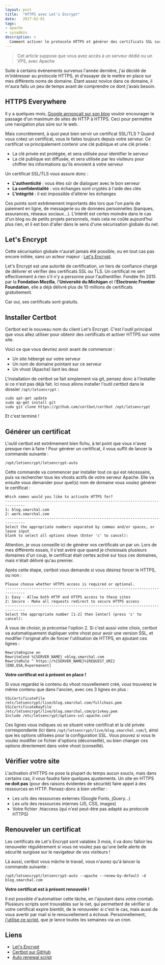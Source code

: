 ```yaml
---
layout: post
title:  "HTTPS avec Let's Encrypt"
date:   2017-02-01
tags:
- apache
- sysadmin
description: >
  Comment activer le protocole HTTPS et générer des certificats SSL sur votre serveur ?
---
```


> Cet article suppose que vous avez accès à un serveur dédié ou un VPS, avec Apache

Suite à certains événements survenus l'année dernière, j'ai décidé de m'intéresser au protocole HTTPS, et d'essayer de le mettre en place sur mes différents noms de domaine. Étant assez novice dans ce domaine, il m'aura fallu un peu de temps avant de comprendre ce dont j'avais besoin.

## HTTPS Everywhere

Il y a quelques mois, [Google annonçait sur son blog](https://security.googleblog.com/2016/09/moving-towards-more-secure-web.html) vouloir encourager le passage d'un maximum de sites de HTTP à HTTPS. Ceci pour permettre une navigation plus sûre sur le web.

Mais concrètement, à quoi peut bien servir un certificat SSL/TLS ?
Quand vous créez un certificat, vous le faites toujours depuis votre serveur. Ce certificat va principalement contenir une clé publique et une clé privée :

- La clé privée est protégée, et sera utilisée pour identifier le serveur
- La clé publique est diffusée, et sera utilisée par les visiteurs pour chiffrer les informations qu'ils envoient à votre serveur

Un certificat SSL/TLS vous assure donc :

- **L'authenticité** : vous êtes sûr de dialoguer avec le bon serveur
- **La confidentialité** : vos échanges sont cryptés à l'aide des clés
- **L'intégrité** : il est impossible d'altérer les échanges

Ces points sont extrêmement importants dès lors que l'on parle de paiement en ligne, de messagerie ou de données personnelles (banques, assurances, réseaux sociaux...). L'intérêt est certes moindre dans le cas d'un blog ou de petits projets personnels, mais cela ne coûte aujourd’hui plus rien, et il est bon d'aller dans le sens d'une sécurisation globale du net.

## Let's Encrypt

Cette sécurisation globale n'aurait jamais été possible, ou en tout cas pas encore initiée, sans un acteur majeur : [Let's Encrypt](https://letsencrypt.org/).

Let's Encrypt est une autorité de certification, un tiers de confiance chargé de délivrer et vérifier des certificats SSL ou TLS. Un certificat ne sert effectivement à rien s'il n'y a personne pour l'authentifier.
Fondée fin 2015 par la **Fondation Mozilla**, l'**Université du Michigan** et l'**Electronic Frontier Foundation**, elle a déjà délivré plus de 10 millions de certificats gratuitement.

Car oui, ses certificats sont gratuits.

## Installer Certbot

Certbot est le nouveau nom du client Let's Encrypt. C'est l'outil principal que vous allez utiliser pour obtenir des certificats et activer HTTPS sur votre site.

Voici ce que vous devriez avoir avant de commencer :

- Un site hébergé sur votre serveur
- Un nom de domaine pointant sur ce serveur
- Un vhost (Apache) liant les deux

L'installation de certbot se fait simplement via git, pensez donc à l'installer si ce n'est pas déjà fait. Ici nous allons installer l'outil certbot dans le dossier `/opt/letsencrypt` :

    sudo apt-get update
    sudo ap-get install git
    sudo git clone https://github.com/certbot/certbot /opt/letsencrypt

Et c'est terminé !

## Générer un certificat

L'outil certbot est extrêmement bien fichu, à tel point que vous n'avez presque rien à faire !
Pour générer un certificat, il vous suffit de lancer la commande suivante :

    /opt/letsencrypt/letsencrypt-auto

Cette commande va commencer par installer tout ce qui est nécessaire, puis va rechercher tous les vhosts actifs de votre serveur Apache. Elle va ensuite vous demander pour quel(s) nom de domaine vous voulez générer le certificat :

    Which names would you like to activate HTTPS for?
    -------------------------------------------------------------------------------
    1: blog.smarchal.com
    2: work.smarchal.com
    -------------------------------------------------------------------------------
    Select the appropriate numbers separated by commas and/or spaces, or leave input
    blank to select all options shown (Enter 'c' to cancel):

Attention, je vous conseille ici de générer vos certificats un par un. Lors de mes différents essais, il s'est avéré que quand je choisissais plusieurs domaines d'un coup, le certificat était certes activé sur tous ces domaines, mais n'était délivré qu'au premier.

Après cette étape, certbot vous demande si vous désirez forcer le HTTPS, ou non :

    Please choose whether HTTPS access is required or optional.
    -------------------------------------------------------------------------------
    1: Easy - Allow both HTTP and HTTPS access to these sites
    2: Secure - Make all requests redirect to secure HTTPS access
    -------------------------------------------------------------------------------
    Select the appropriate number [1-2] then [enter] (press 'c' to cancel):

À vous de choisir, je préconise l'option 2. Si c'est aussi votre choix, certbot va automatiquement dupliquer votre vhost pour avoir une version SSL, et modifier l'original afin de forcer l'utilisation de HTTPS, en ajoutant ces lignes :

    RewriteEngine on
    RewriteCond %{SERVER_NAME} =blog.smarchal.com
    RewriteRule ^ https://%{SERVER_NAME}%{REQUEST_URI} [END,QSA,R=permanent]

**Votre certificat est à présent en place !**

Si vous regardez le contenu du vhost nouvellement créé, vous trouverez le même contenu que dans l'ancien, avec ces 3 lignes en plus :

    SSLCertificateFile /etc/letsencrypt/live/blog.smarchal.com/fullchain.pem
    SSLCertificateKeyFile /etc/letsencrypt/live/blog.smarchal.com/privkey.pem
    Include /etc/letsencrypt/options-ssl-apache.conf

Ces lignes vous indiques où se situent votre certificat et la clé privée correspondante (ici dans `/opt/letsencrypt/live/blog.smarchal.com/`), ainsi que les options utilisées pour la configuration SSL. Vous pouvez si vous le voulez modifier ce fichier d'options (déconseillé), ou bien changer ces options directement dans votre vhost (conseillé).

## Vérifier votre site

L'activation d'HTTPS ne pose la plupart du temps aucun soucis, mais dans certains cas, il vous faudra faire quelques ajustements. Un site en HTTPS **ne doit pas** (pour des raisons évidentes de sécurité) faire appel à des ressources en HTTP. Pensez-donc à bien vérifier :

- Les urls des ressources externes (Google Fonts, jQuery...)
- Les urls des ressources internes (JS, CSS, images)
- Votre fichier .htaccess (qui n'est peut-être pas adapté au protocole HTTPS)

## Renouveler un certificat

Les certificats de Let's Encrypt sont valables 3 mois, il va donc falloir les renouveler régulièrement si vous ne voulez pas qu'une belle alerte de sécurité surgisse sur le navigateur de vos visiteurs !

Là aussi, certbot vous mâche le travail, vous n'aurez qu'à lancer la commande suivante :

    /opt/letsencrypt/letsencrypt-auto --apache --renew-by-default -d blog.smarchal.com

**Votre certificat est à présent renouvelé !**

Il est possible d'automatiser cette tâche, en l'ajoutant dans votre crontab. Plusieurs scripts sont trouvables sur le net, qui permettent de vérifier si votre certificat expire bientôt, de le renouveler si c'est le cas, mais aussi de vous avertir par mail si le renouvellement a échoué.
Personnellement, [j'utilise ce script](https://gist.github.com/erikaheidi/4d579acf553297da0fa1), que je lance toutes les semaines via un cron.

## Liens

- [Let's Encrypt](https://letsencrypt.org/)
- [Certbot sur GitHub](https://github.com/certbot/certbot)
- [Auto renewal script](https://gist.github.com/erikaheidi/4d579acf553297da0fa1)
